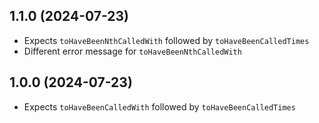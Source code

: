 ## 1.1.0 (2024-07-23)

- Expects `toHaveBeenNthCalledWith` followed by `toHaveBeenCalledTimes`
- Different error message for `toHaveBeenNthCalledWith`

## 1.0.0 (2024-07-23)

- Expects `toHaveBeenCalledWith` followed by `toHaveBeenCalledTimes`

